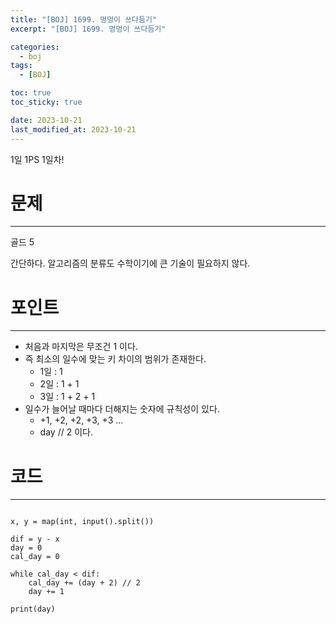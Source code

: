 ```yaml
---
title: "[BOJ] 1699. 멍멍이 쓰다듬기"
excerpt: "[BOJ] 1699. 멍멍이 쓰다듬기"

categories:
  - boj
tags:
  - [BOJ]

toc: true
toc_sticky: true

date: 2023-10-21
last_modified_at: 2023-10-21
---
```


1일 1PS 1일차!

# 문제

---

골드 5

 간단하다. 알고리즘의 분류도 수학이기에 큰 기술이 필요하지 않다.


# 포인트

---

- 처음과 마지막은 무조건 1 이다.
- 즉 최소의 일수에 맞는 키 차이의 범위가 존재한다.
    - 1일 : 1
    - 2일 : 1 + 1
    - 3일 : 1 + 2 + 1
- 일수가 늘어날 때마다 더해지는 숫자에 규칙성이 있다.
    - +1, +2, +2, +3, +3 ... 
    - day // 2 이다.

# 코드

---

```

x, y = map(int, input().split())

dif = y - x
day = 0
cal_day = 0

while cal_day < dif:
    cal_day += (day + 2) // 2
    day += 1

print(day)

```
